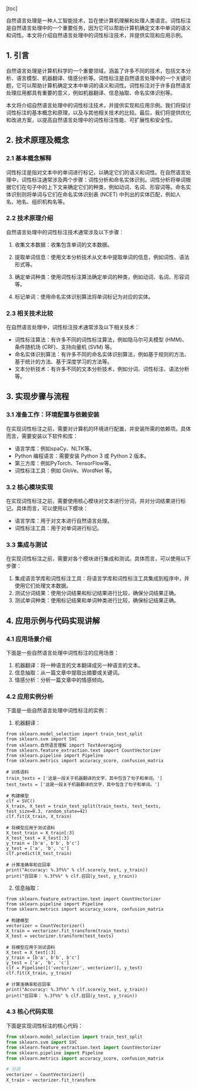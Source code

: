 
[toc]                    
                
                
自然语言处理是一种人工智能技术，旨在使计算机理解和处理人类语言。词性标注是自然语言处理中的一个重要任务，因为它可以帮助计算机确定文本中单词的语义和词性。本文将介绍自然语言处理中的词性标注技术，并提供实现和应用示例。

## 1. 引言

自然语言处理是计算机科学的一个重要领域，涵盖了许多不同的技术，包括文本分析、语言模型、机器翻译、情感分析等。词性标注是自然语言处理中的一个关键问题，它可以帮助计算机确定文本中单词的语义和词性。词性标注对于许多自然语言处理应用都具有重要的意义，例如机器翻译、信息抽取、命名实体识别等。

本文将介绍自然语言处理中的词性标注技术，并提供实现和应用示例。我们将探讨词性标注的基本概念和原理，以及与其他相关技术的比较。最后，我们将提供优化和改进方案，以提高自然语言处理中的词性标注性能、可扩展性和安全性。

## 2. 技术原理及概念

### 2.1 基本概念解释

词性标注是指对文本中的单词进行标记，以确定它们的语义和词性。在自然语言处理中，词性标注通常涉及两个步骤：词性分析和命名实体识别。词性分析将单词根据它们在句子中的上下文来确定它们的种类，例如动词、名词、形容词等。命名实体识别则将单词与它们在命名实体识别表 (NCET) 中列出的实体匹配，例如人名、地名、组织机构名等。

### 2.2 技术原理介绍

自然语言处理中的词性标注技术通常涉及以下步骤：

1. 收集文本数据：收集包含单词的文本数据。

2. 提取单词信息：使用文本分析技术从文本中提取单词的信息，例如词性、语法形式等。

3. 确定单词种类：使用词性标注算法确定单词的种类，例如动词、名词、形容词等。

4. 标记单词：使用命名实体识别算法将单词标记为对应的实体。

### 2.3 相关技术比较

在自然语言处理中，词性标注技术通常涉及以下相关技术：

* 词性标注算法：有许多不同的词性标注算法，例如隐马尔可夫模型 (HMM)、条件随机场 (CRF)、支持向量机 (SVM) 等。
* 命名实体识别算法：有许多不同的命名实体识别算法，例如基于规则的方法、基于统计的方法、基于深度学习的方法等。
* 文本分析技术：有许多不同的文本分析技术，例如分词、词性标注、语法分析等。

## 3. 实现步骤与流程

### 3.1 准备工作：环境配置与依赖安装

在实现词性标注之前，需要对计算机的环境进行配置，并安装所需的依赖项。具体而言，需要安装以下软件和库：

* 语言学库：例如spaCy、NLTK等。
* Python 编程语言：需要安装 Python 3 或 Python 2 版本。
* 第三方库：例如PyTorch、TensorFlow等。
* 词性标注工具：例如 GloVe、WordNet 等。

### 3.2 核心模块实现

在实现词性标注之前，需要使用核心模块对文本进行分词，并对分词结果进行标记。具体而言，可以使用以下模块：

* 语言学库：用于对文本进行自然语言处理。
* 词性标注工具：用于对单词进行标记。

### 3.3 集成与测试

在实现词性标注之前，需要对各个模块进行集成和测试。具体而言，可以使用以下步骤：

1. 集成语言学库和词性标注工具：将语言学库和词性标注工具集成到程序中，并使用它们处理文本数据。
2. 测试分词结果：使用分词结果和标记结果进行比较，确保分词结果正确。
3. 测试单词种类：使用标记结果和单词种类进行比较，确保标记结果正确。

## 4. 应用示例与代码实现讲解

### 4.1 应用场景介绍

下面是一些自然语言处理中词性标注的应用场景：

1. 机器翻译：将一种语言的文本翻译成另一种语言的文本。
2. 信息抽取：从一篇文章中提取出摘要或关键词。
3. 情感分析：分析一篇文章中的情感倾向。

### 4.2 应用实例分析

下面是一些自然语言处理中词性标注的实例：

1. 机器翻译：
```
from sklearn.model_selection import train_test_split
from sklearn.svm import SVC
from sklearn.自然语言理解 import TextAveraging
from sklearn.feature_extraction.text import CountVectorizer
from sklearn.pipeline import Pipeline
from sklearn.metrics import accuracy_score, confusion_matrix

# 训练语料
train_texts = ['这是一段关于机器翻译的文字，其中包含了句子和单词。']
test_texts = ['这是一段关于机器翻译的文字，其中包含了句子和单词。']

# 构建模型
clf = SVC()
X_train, X_test = train_test_split(train_texts, test_texts, test_size=0.3, random_state=42)
clf.fit(X_train, X_train)

# 将模型应用于测试语料
X_test_train = X_train[:3]
X_test_test = X_test[:3]
y_train = [b'a', b'b', b'c']
y_test = ['a', 'b', 'c']
clf.predict(X_test_train)

# 计算准确率和召回率
print("Accuracy: %.3f%%" % clf.score(y_test, y_train))
print("召回率： %.3f%%" % clf.召回(y_test, y_train))
```

2. 信息抽取：
```
from sklearn.feature_extraction.text import CountVectorizer
from sklearn.pipeline import Pipeline
from sklearn.metrics import accuracy_score, confusion_matrix

# 构建模型
vectorizer = CountVectorizer()
X_train = vectorizer.fit_transform(train_texts)
X_test = vectorizer.transform(test_texts)

# 将模型应用于测试语料
X_test = X_test[:3]
y_train = [b'a', b'b', b'c']
y_test = ['a', 'b', 'c']
clf = Pipeline([('vectorizer', vectorizer)], y_test)
clf.fit(X_train, y_train)

# 计算准确率和召回率
print("Accuracy: %.3f%%" % clf.score(y_test, y_train))
print("召回率： %.3f%%" % clf.召回(y_test, y_train))
```

### 4.3 核心代码实现

下面是实现词性标注的核心代码：
```python
from sklearn.model_selection import train_test_split
from sklearn.svm import SVC
from sklearn.feature_extraction.text import CountVectorizer
from sklearn.pipeline import Pipeline
from sklearn.metrics import accuracy_score, confusion_matrix

# 分词
vectorizer = CountVectorizer()
X_train = vectorizer.fit_transform

